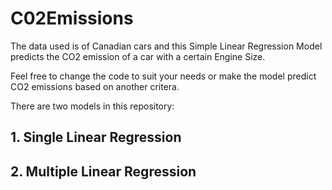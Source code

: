 # C02Emissions
The data used is of Canadian cars and this Simple Linear Regression Model predicts the CO2 emission of a car with a
certain Engine Size.

Feel free to change the code to suit your needs or make the model predict CO2 emissions based on another critera. 

There are two models in this repository:

## 1. Single Linear Regression
## 2. Multiple Linear Regression
